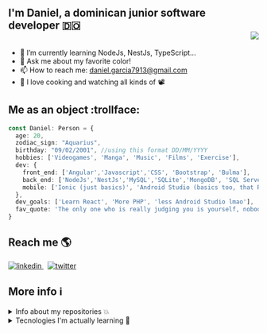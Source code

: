 ## I'm Daniel, a dominican junior software developer 🇩🇴 <div align = 'right'>![](https://komarev.com/ghpvc/?username=danielgarcia-09&color=blue)</div>

- 🌱 I’m currently learning NodeJs, NestJs, TypeScript... 
- 💬 Ask me about my favorite color!
- 📫 How to reach me: daniel.garcia7913@gmail.com
- 🥘 I love cooking and watching all kinds of 📽️


## Me as an object :trollface:
```ts
const Daniel: Person = {
  age: 20,
  zodiac_sign: "Aquarius",
  birthday: "09/02/2001", //using this format DD/MM/YYYY
  hobbies: ['Videogames', 'Manga', 'Music', 'Films', 'Exercise'],
  dev: {
    front_end: ['Angular','Javascript','CSS', 'Bootstrap', 'Bulma'],
    back_end: ['NodeJs','NestJs','MySQL','SQLite','MongoDB', 'SQL Server'],
    mobile: ['Ionic (just basics)', 'Android Studio (basics too, that RAM Eater xD)']
  },
  dev_goals: ['Learn React', 'More PHP', 'less Android Studio lmao'],
  fav_quote: 'The only one who is really judging you is yourself, nobody else'
}
```

## Reach me 🌎
<p>
  <a href="https://www.linkedin.com/in/daniel-garc%C3%ADa-ba03ba215/" rel="nofollow noreferrer">
    <img src="https://img.shields.io/badge/LinkedIn-0077B5?style=for-the-badge&logo=linkedin&logoColor=white" alt="linkedin">
  </a> &nbsp; 
  <a href="https://twitter.com/kanedaboi_" rel="nofollow noreferrer">
    <img src="https://img.shields.io/badge/Twitter-1DA1F2?style=for-the-badge&logo=twitter&logoColor=white" alt="twitter">
  </a>
</p>

## More info ℹ️

<details>
  <summary>Info about my repositories 💥 </summary>
  <br>
  <center>
    <table>
      <td> <img src="https://github-readme-stats.vercel.app/api?username=danielgarcia-09&show_icons=true&theme=radical"> </td>
      <td> <img src="https://github-readme-stats.vercel.app/api/top-langs/?username=danielgarcia-09&theme=radical&layout=compact"> </td>
    </table>
  </center>
</details>

<details>
  <summary> Tecnologies I'm actually learning 💭 </summary>
  <br>
  <center>
    <table>
      <tr>
          <td> <img width="300px" src="https://upload.wikimedia.org/wikipedia/commons/thumb/c/cf/Angular_full_color_logo.svg/800px-Angular_full_color_logo.svg.png"> </td>
          <td> <img width="300px" src="https://upload.wikimedia.org/wikipedia/commons/thumb/d/d9/Node.js_logo.svg/1024px-Node.js_logo.svg.png"> </td>
        <td> <img width="300px" src="https://d33wubrfki0l68.cloudfront.net/e937e774cbbe23635999615ad5d7732decad182a/26072/logo-small.ede75a6b.svg"> </td>
      </tr>
       <tr>
          <td> <img width="300px" src="https://upload.wikimedia.org/wikipedia/commons/thumb/d/db/Npm-logo.svg/1920px-Npm-logo.svg.png"> </td>
          <td> <img width="300px" src="https://upload.wikimedia.org/wikipedia/commons/thumb/4/4c/Typescript_logo_2020.svg/800px-Typescript_logo_2020.svg.png"></td>
        <td> <img width="300px" src="https://upload.wikimedia.org/wikipedia/commons/thumb/9/99/Unofficial_JavaScript_logo_2.svg/800px-Unofficial_JavaScript_logo_2.svg.png"> </td>
      </tr>
         <tr>
          <td> <img width="300px" src="https://upload.wikimedia.org/wikipedia/commons/thumb/a/a7/React-icon.svg/800px-React-icon.svg.png"> </td>
          <td> <img width="300px" src="https://upload.wikimedia.org/wikipedia/commons/7/79/Docker_%28container_engine%29_logo.png"></td>
      </tr>
    </table>
  </center>
</details>
